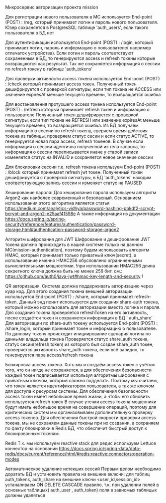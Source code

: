 Микросервис авторизации проекта mission

Для регистрации нового пользователя в МС используется End-point (POST) : /reg, который принимает логин и пароль нового
пользователя.
Юзер сохраняется в PostgresSQL таблице 'auth_users', если такого пользователя в БД нет

Для аутентификации используется End-point (POST) : /login, который принимает логин, пароль и информацию о пользователе(
например отпечаток устройства).
Если логин и пароль соответствуют сохраненным в БД, то генерируются access и
refresh токены
которые возвращаются как результат. Так же сохраняется информация о сессии по refresh токену в таблице 'auth_tokens'

Для проверки активности access токена используется End-point (POST) : /check который принимает access токен.
Полученный токен дешифрируется с проверкой сигнатуры, если тип токена не ACCESS или значение expiresAt меньше текущего
времени, то возвращается ошибка

Для востановления протухшего access токена используется End-point (POST) : /refresh который принимает refresh токен и
информацию о пользователе
Полученный токен дешифрируется с проверкой сигнатуры, если тип токена не REFRESH или значение expiresAt меньше текущего
времени, то возвращается ошибка. Из БД получаем информацию о сессии по refresh токену, сверяем время действия токена из
таблицы, проверяем статус сесии и если статус ACTIVE, то генерируется новая пара access, refresh токенов. В случае если
информация о сессии идентична полученной из тела запроса, то информация о сессии переписывается иначе у старой записи
изменяется статус на INVALID и сохраняется новое значение сессии

Для блокировки сессии т.е. refresh токена используем End-point (POST) : /block который принимает refresh jwt токен.
Полученный токен дешифрируется с проверкой сигнатуры, в БД 'auth_tokens' находим соответствующую запись сессии и
изменяет статус на PAUSED

Хеширование пароля:
Для хеширования пароля используем алгоритм Argon2 как наиболее современный и безопасный.
Основанием использования этого алгоритма является
статья https://medium.com/analytics-vidhya/password-hashing-pbkdf2-scrypt-bcrypt-and-argon2-e25aaf41598e
А также информация из
документации https://docs.spring.io/spring-security/reference/features/authentication/password-storage.html#authentication-password-storage-argon2

Алгоритм шифрования для JWT
Шифрование и дешифрование JWT токена должно происходить в нашей системе только на данном МС(mission-authentication),
поэтому будем использовать алгоритм HMAC, который принимает только приватный ключ(secret), а использование именно
HMAC256
обусловлено ограниченными вычислительными мощностями.
!при использовании HMAC256 длина секретного ключа должна быть не менее 256 бит.
см.: https://github.com/auth0/java-jwt#hmac-key-length-and-security !

QR авторизация.
Система должна поддерживать авторизацию через куар код.
Для этого создания токена внешней авторизации используется End-point (POST) : /share, который принимает refresh-token.
Данный энд поинт используется для создания share-auth токена, который можно использовать для авторизации вместо логина и
пароля.
Для создания токена проверяется refreshToken на его активность, после создаётся токен и сохраняется информация в БД '
auth_share'
Для авторизации по share-auth токену используется End-point (POST) : /share_login, который принимает токен и информацию
о пользователе. По данному токену происходит инициирование сценария логина по данными владельца токена
Проверяется статус share_auth токена, статус сесии(refresh token) из которого был создан share_auth токен, проверяется
активность share_auth токена, если всё валидно, то генерируется пара access/refresh токена

Блокировка access токена.
Хоть мы и создаём access токен с учётом того, что он нигде не сохраняется, а для обеспечения безопасности каждый токен
подписывается используя алгоритмы шифрования с приватным ключом, который сложно подделать. Поэтому мы считаем, что токен
является идентификатором пользователя, а так же ключом для доступа к ресурсам системы. Для обеспечения безопасности
access токен имеет небольшое время жизни, а чтобы его обновить используется refresh токен
В случае утечки access токена мошенники будут иметь небольшое время на совершение операций, поэтому для критических
систем мы организовываем дополнительную проверку access токенов.
Для обеспечения быстрой скорости проверки access токена, мы не сохраняем данные токены при их создании, а сохраняем по
факту блокировки в Redis БД, что обеспечит быстрый доступ к блокированным токенам.

Redis
Т.к. мы используем reactive stack для редис используем Lettuce коннектор на основании
https://docs.spring.io/spring-data/data-redis/docs/current/reference/html/#redis:reactive:connectors:operation-modes

Автоматическое удаление истекших сессий
Первым делом необходимо доратать БД и установить правила на внешние включи: для таблиц auth_tokens, auth_share на
внешние ключи <user_id,session_id> устаналиваем ON DELETE CASCADE правило, т.к. при удалении полей в основных таблицых(
auth_user , auth_token) поля в зависмых таблицых должны удаляться